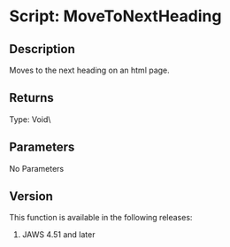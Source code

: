 # Script: MoveToNextHeading

## Description

Moves to the next heading on an html page.

## Returns

Type: Void\

## Parameters

No Parameters

## Version

This function is available in the following releases:

1.  JAWS 4.51 and later

